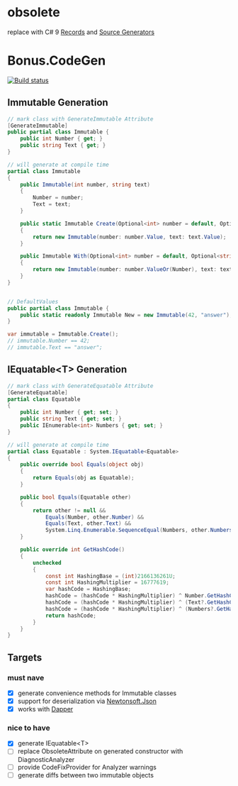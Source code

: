 # obsolete 
replace with C# 9 [Records](https://learn.microsoft.com/en-us/dotnet/csharp/fundamentals/types/records) and [Source Generators](https://devblogs.microsoft.com/dotnet/introducing-c-source-generators/)


# Bonus.CodeGen
[![Build status](https://ci.appveyor.com/api/projects/status/lex1rpcfcqt9fpad?svg=true)](https://ci.appveyor.com/project/Bonuspunkt/bonus-codegen)

## Immutable Generation

``` csharp
// mark class with GenerateImmutable Attribute
[GenerateImmutable]
public partial class Immutable {
    public int Number { get; }
    public string Text { get; }
}

// will generate at compile time
partial class Immutable
{
    public Immutable(int number, string text)
    {
        Number = number;
        Text = text;
    }

    public static Immutable Create(Optional<int> number = default, Optional<string> text = default)
    {
        return new Immutable(number: number.Value, text: text.Value);
    }

    public Immutable With(Optional<int> number = default, Optional<string> text = default)
    {
        return new Immutable(number: number.ValueOr(Number), text: text.ValueOr(Text));
    }
}


// DefaultValues
public partial class Immutable {
    public static readonly Immutable New = new Immutable(42, "answer");
}

var immutable = Immutable.Create();
// immutable.Number == 42;
// immutable.Text == "answer";
```

## IEquatable&lt;T&gt; Generation
``` csharp
// mark class with GenerateEquatable Attribute
[GenerateEquatable]
partial class Equatable
{
    public int Number { get; set; }
    public string Text { get; set; }
    public IEnumerable<int> Numbers { get; set; }
}

// will generate at compile time
partial class Equatable : System.IEquatable<Equatable>
{
    public override bool Equals(object obj)
    {
        return Equals(obj as Equatable);
    }

    public bool Equals(Equatable other)
    {
        return other != null && 
            Equals(Number, other.Number) && 
            Equals(Text, other.Text) && 
            System.Linq.Enumerable.SequenceEqual(Numbers, other.Numbers);
    }

    public override int GetHashCode()
    {
        unchecked
        {
            const int HashingBase = (int)2166136261U;
            const int HashingMultiplier = 16777619;
            var hashCode = HashingBase;
            hashCode = (hashCode * HashingMultiplier) ^ Number.GetHashCode();
            hashCode = (hashCode * HashingMultiplier) ^ (Text?.GetHashCode() ?? 0);
            hashCode = (hashCode * HashingMultiplier) ^ (Numbers?.GetHashCode() ?? 0);
            return hashCode;
        }
    }
}

```


## Targets
### must nave
- [X] generate convenience methods for Immutable classes
- [X] support for deserialization via [Newtonsoft.Json](https://github.com/JamesNK/Newtonsoft.Json)
- [X] works with [Dapper](https://github.com/StackExchange/Dapper/)

### nice to have
- [X] generate IEquatable&lt;T&gt;
- [ ] replace ObsoleteAttribute on generated constructor with DiagnosticAnalyzer
- [ ] provide CodeFixProvider for Analyzer warnings
- [ ] generate diffs between two immutable objects
